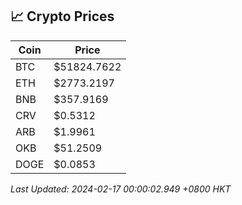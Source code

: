 ## 📈 Crypto Prices

| Coin | Price |
| ---- | ----- |
| BTC | $51824.7622 |
| ETH | $2773.2197 |
| BNB | $357.9169 |
| CRV | $0.5312 |
| ARB | $1.9961 |
| OKB | $51.2509 |
| DOGE | $0.0853 |

_Last Updated: 2024-02-17 00:00:02.949 +0800 HKT_